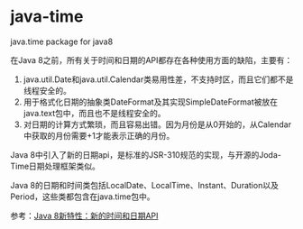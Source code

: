 # java-time
java.time package for java8

在Java 8之前，所有关于时间和日期的API都存在各种使用方面的缺陷，主要有：
1. java.util.Date和java.util.Calendar类易用性差，不支持时区，而且它们都不是线程安全的。
2. 用于格式化日期的抽象类DateFormat及其实现SimpleDateFormat被放在java.text包中，而且也不是线程安全的。
3. 对日期的计算方式繁琐，而且容易出错。因为月份是从0开始的，从Calendar中获取的月份需要+1才能表示正确的月份。

Java 8中引入了新的日期api，是标准的JSR-310规范的实现，与开源的Joda-Time日期处理框架类似。

Java 8的日期和时间类包括LocalDate、LocalTime、Instant、Duration以及Period，这些类都包含在java.time包中。

参考：[Java 8新特性：新的时间和日期API](https://lw900925.github.io/java/java8-newtime-api.html)

